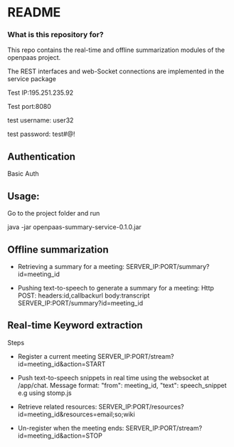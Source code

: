 # README #


### What is this repository for? ###

This repo contains the real-time and offline summarization modules of the openpaas project.

The REST interfaces and web-Socket connections are implemented in the service package


Test IP:195.251.235.92


Test port:8080


test username: user32


test password: test#@!

Authentication
--

Basic Auth


Usage:
--
Go to the project folder and run

java -jar openpaas-summary-service-0.1.0.jar


Offline summarization
--

- Retrieving a summary for a meeting: 
    SERVER_IP:PORT/summary?id=meeting_id


- Pushing text-to-speech to generate a summary for a meeting:
    Http POST:
         headers:id,callbackurl
         body:transcript
    SERVER_IP:PORT/summary?id=meeting_id


Real-time Keyword extraction
--

Steps


- Register a current meeting
    SERVER_IP:PORT/stream?id=meeting_id&action=START


- Push text-to-speech snippets in real time using the websocket at /app/chat.
    Message format: "from": meeting_id, "text": speech_snippet
    e.g using stomp.js


- Retrieve related resources:
    SERVER_IP:PORT/resources?id=meeting_id&resources=email;so;wiki

- Un-register when the meeting ends:
    SERVER_IP:PORT/stream?id=meeting_id&action=STOP